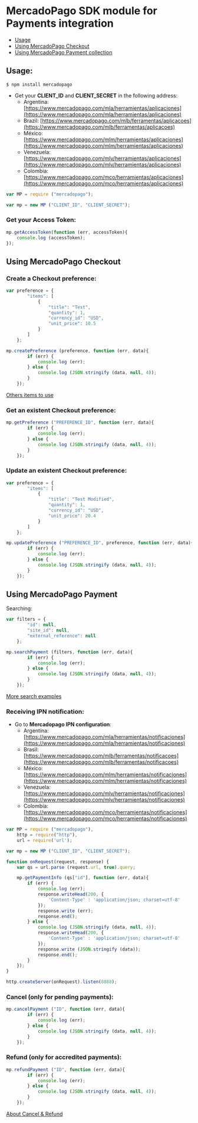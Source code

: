 # MercadoPago SDK module for Payments integration

* [Usage](#usage)
* [Using MercadoPago Checkout](#checkout)
* [Using MercadoPago Payment collection](#payments)

<a name="usage"></a>
## Usage:

```
$ npm install mercadopago
```

* Get your **CLIENT_ID** and **CLIENT_SECRET** in the following address:
    * Argentina: [https://www.mercadopago.com/mla/herramientas/aplicaciones](https://www.mercadopago.com/mla/herramientas/aplicaciones)
    * Brazil: [https://www.mercadopago.com/mlb/ferramentas/aplicacoes](https://www.mercadopago.com/mlb/ferramentas/aplicacoes)
    * México: [https://www.mercadopago.com/mlm/herramientas/aplicaciones](https://www.mercadopago.com/mlm/herramientas/aplicaciones)
    * Venezuela: [https://www.mercadopago.com/mlv/herramientas/aplicaciones](https://www.mercadopago.com/mlv/herramientas/aplicaciones)
    * Colombia: [https://www.mercadopago.com/mco/herramientas/aplicaciones](https://www.mercadopago.com/mco/herramientas/aplicaciones)

```javascript
var MP = require ("mercadopago");

var mp = new MP ("CLIENT_ID", "CLIENT_SECRET");
```

### Get your Access Token:

```javascript
mp.getAccessToken(function (err, accessToken){
    console.log (accessToken);
});
```

<a name="checkout"></a>
## Using MercadoPago Checkout

### Create a Checkout preference:

```javascript
var preference = {
        "items": [
            {
                "title": "Test",
                "quantity": 1,
                "currency_id": "USD",
                "unit_price": 10.5
            }
        ]
    };

mp.createPreference (preference, function (err, data){
        if (err) {
            console.log (err);
        } else {
            console.log (JSON.stringify (data, null, 4));
        }
    });
```

<a href="http://developers.mercadopago.com/documentacion/recibir-pagos#glossary">Others items to use</a>

### Get an existent Checkout preference:

```javascript
mp.getPreference ("PREFERENCE_ID", function (err, data){
        if (err) {
            console.log (err);
        } else {
            console.log (JSON.stringify (data, null, 4));
        }
    });
```

### Update an existent Checkout preference:

```javascript
var preference = {
        "items": [
            {
                "title": "Test Modified",
                "quantity": 1,
                "currency_id": "USD",
                "unit_price": 20.4
            }
        ]
    };

mp.updatePreference ("PREFERENCE_ID", preference, function (err, data){
        if (err) {
            console.log (err);
        } else {
            console.log (JSON.stringify (data, null, 4));
        }
    });
```

<a name="payments"></a>
## Using MercadoPago Payment

Searching:

```javascript
var filters = {
        "id": null,
        "site_id": null,
        "external_reference": null
    };

mp.searchPayment (filters, function (err, data){
        if (err) {
            console.log (err);
        } else {
            console.log (JSON.stringify (data, null, 4));
        }
    });
```


<a href="http://developers.mercadopago.com/documentacion/busqueda-de-pagos-recibidos">More search examples</a>

### Receiving IPN notification:

* Go to **Mercadopago IPN configuration**:
    * Argentina: [https://www.mercadopago.com/mla/herramientas/notificaciones](https://www.mercadopago.com/mla/herramientas/notificaciones)
    * Brasil: [https://www.mercadopago.com/mlb/ferramentas/notificacoes](https://www.mercadopago.com/mlb/ferramentas/notificacoes)
    * México: [https://www.mercadopago.com/mlm/herramientas/notificaciones](https://www.mercadopago.com/mlm/herramientas/notificaciones)
    * Venezuela: [https://www.mercadopago.com/mlv/herramientas/notificaciones](https://www.mercadopago.com/mlv/herramientas/notificaciones)
    * Colombia: [https://www.mercadopago.com/mco/herramientas/notificaciones](https://www.mercadopago.com/mco/herramientas/notificaciones)<br />

```javascript
var MP = require ("mercadopago"),
    http = require("http"),
    url = require('url');

var mp = new MP ("CLIENT_ID", "CLIENT_SECRET");

function onRequest(request, response) {
    var qs = url.parse (request.url, true).query;

    mp.getPaymentInfo (qs["id"], function (err, data){
        if (err) {
            console.log (err);
            response.writeHead(200, {
                'Content-Type' : 'application/json; charset=utf-8'
            });
            response.write (err);
            response.end();
        } else {
            console.log (JSON.stringify (data, null, 4));
            response.writeHead(200, {
                'Content-Type' : 'application/json; charset=utf-8'
            });
            response.write (JSON.stringify (data));
            response.end();
        }
    });
}

http.createServer(onRequest).listen(8888);
```

### Cancel (only for pending payments):

```javascript
mp.cancelPayment ("ID", function (err, data){
        if (err) {
            console.log (err);
        } else {
            console.log (JSON.stringify (data, null, 4));
        }
    });
```

### Refund (only for accredited payments):

```javascript
mp.refundPayment ("ID", function (err, data){
        if (err) {
            console.log (err);
        } else {
            console.log (JSON.stringify (data, null, 4));
        }
    });
```
<a href=http://developers.mercadopago.com/documentacion/devolucion-y-cancelacion> About Cancel & Refund </a>
